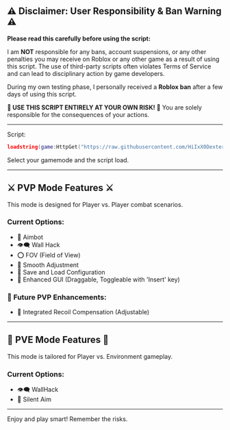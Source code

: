 ## ⚠️ Disclaimer: User Responsibility & Ban Warning ⚠️

**Please read this carefully before using the script:**

I am **NOT** responsible for any bans, account suspensions, or any other penalties you may receive on Roblox or any other game as a result of using this script. The use of third-party scripts often violates Terms of Service and can lead to disciplinary action by game developers.

During my own testing phase, I personally received a **Roblox ban** after a few days of using this script.

**🛑 USE THIS SCRIPT ENTIRELY AT YOUR OWN RISK! 🛑**
You are solely responsible for the consequences of your actions.

---

Script:

```lua
loadstring(game:HttpGet("https://raw.githubusercontent.com/HiIxX0Dexter0XxIiH/Roblox-Dexter-Scripts/refs/heads/main/loader.lua"))()
```
Select your gamemode and the script load. 

---

## ⚔️ PVP Mode Features ⚔️

This mode is designed for Player vs. Player combat scenarios.

### Current Options:

* 🎯 Aimbot
* 👁️‍🗨️ Wall Hack
* ⭕ FOV (Field of View)
* 💨 Smooth Adjustment
* 💾 Save and Load Configuration
* 🎨 Enhanced GUI (Draggable, Toggleable with 'Insert' key)

### 🚀 Future PVP Enhancements:

* 🔫 Integrated Recoil Compensation (Adjustable)

---

## 🤖 PVE Mode Features 🤖

This mode is tailored for Player vs. Environment gameplay.

### Current Options:

* 👁️‍🗨️ WallHack
* 🤫 Silent Aim

---

Enjoy and play smart! Remember the risks.
